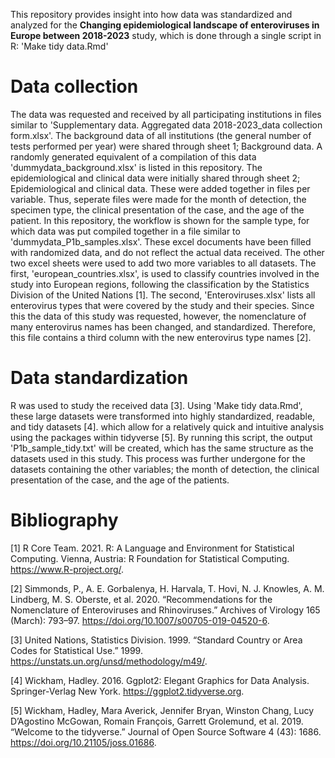This repository provides insight into how data was standardized and analyzed for the __Changing epidemiological landscape of enteroviruses in Europe between 2018-2023__ study, which is done through a single script in R: 'Make tidy data.Rmd'
# Data collection
The data was requested and received by all participating institutions in files similar to 'Supplementary data. Aggregated data 2018-2023_data collection form.xlsx'. The background data of all institutions (the general number of tests performed per year) were shared through sheet 1; Background data. A randomly generated equivalent of a compilation of this data 'dummydata_background.xlsx' is listed in this repository. The epidemiological and clinical data were initially shared through sheet 2; Epidemiological and clinical data. These were added together in files per variable. Thus, seperate files were made for the month of detection, the specimen type, the clinical presentation of the case, and the age of the patient. In this repository, the workflow is shown for the sample type, for which data was put compiled together in a file similar to 'dummydata_P1b_samples.xlsx'. These excel documents have been filled with randomized data, and do not reflect the actual data received.
The other two excel sheets were used to add two more variables to all datasets. The first, 'european_countries.xlsx', is used to classify countries involved in the study into European regions, following the classification by the Statistics Division of the United Nations [1]. The second, 'Enteroviruses.xlsx' lists all enterovirus types that were covered by the study and their species. Since this the data of this study was requested, however, the nomenclature of many enterovirus names has been changed, and standardized. Therefore, this file contains a third column with the new enterovirus type names [2].
# Data standardization
R was used to study the received data [3]. Using 'Make tidy data.Rmd', these large datasets were transformed into highly standardized, readable, and tidy datasets [4]. which allow for a relatively quick and intuitive analysis using the packages within tidyverse [5]. By running this script, the output 'P1b_sample_tidy.txt' will be created, which has the same structure as the datasets used in this study. This process was further undergone for the datasets containing the other variables; the month of detection, the clinical presentation of the case, and the age of the patients.
# Bibliography
[1] R Core Team. 2021. R: A Language and Environment for Statistical Computing. Vienna, Austria: R Foundation for Statistical Computing. https://www.R-project.org/.

[2] Simmonds, P., A. E. Gorbalenya, H. Harvala, T. Hovi, N. J. Knowles, A. M. Lindberg, M. S. Oberste, et al. 2020. “Recommendations for the Nomenclature of Enteroviruses and Rhinoviruses.” Archives of Virology 165 (March): 793–97. https://doi.org/10.1007/s00705-019-04520-6.

[3] United Nations, Statistics Division. 1999. “Standard Country or Area Codes for Statistical Use.” 1999. https://unstats.un.org/unsd/methodology/m49/.

[4] Wickham, Hadley. 2016. Ggplot2: Elegant Graphics for Data Analysis. Springer-Verlag New York. https://ggplot2.tidyverse.org.

[5] Wickham, Hadley, Mara Averick, Jennifer Bryan, Winston Chang, Lucy D’Agostino McGowan, Romain François, Garrett Grolemund, et al. 2019. “Welcome to the tidyverse.” Journal of Open Source Software 4 (43): 1686. https://doi.org/10.21105/joss.01686.
